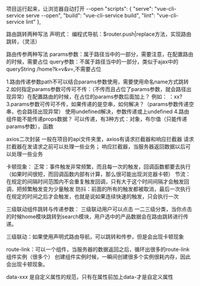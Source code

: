 项目运行起来，让浏览器自动打开  --open
"scripts": {
        "serve": "vue-cli-service serve --open",
        "build": "vue-cli-service build",
        "lint": "vue-cli-service lint"
    },

路由跳转两种写法
声明式：<router-Link to=""></router-Link>
编程式导航：$router.push|replace方法，实现路由跳转，（灵活）

路由传参两种写法
params参数：属于路径当中的一部分，需要注意，在配置路由的时候，需要占位
query参数：不属于路径当中的一部分，类似于ajax中的queryString /home?k=v&v=,不需要占位

1.路由传递参数path不可以结合params参数使用，需要使用命名name方式跳转
2.如何指定params参数可传可不传：（不传而且占位了params参数，就会路径出现异常）在配置路由的时候，在占位的params参数后面加上？     例如：  ：xx?
3.params参数可传可不传，如果传递的是空串，如何解决？（params参数传递空串，也会路径出现异常）  使用undefined解决，参数传递或上undefined
4.路由组件能不能传递props数据？ 可以传递，有3种方式：对象，布尔值（只能传递params参数），函数

axios二次封装
一般在项目的api文件夹里，axios有请求拦截器和响应拦截器
请求拦截器在发请求之前可以处理一些业务； 响应拦截器，当服务器返回数据以后可以处理一些业务

卡顿现象：
正常：事件触发非常频繁，而且每一次的触发，回调函数都要去执行（如果时间很短，而回调函数内部有计算，那么很可能出现浏览器卡顿）
节流：在规定的间隔时间范围内不会重复触发回调，只有大于这个时间间隔才会触发回调，把频繁触发变为少量触发
防抖：前面的所有的触发都被取消，最后一次执行在规定的时间之后才会触发，也就是说如果连续快速的触发，只会执行一次

三级联动组件跳转与传递参数：
三级联动用户可以点击 一二三级分类，当你点击的时候home模块跳转到search模块，用户选中的产品数据会在路由跳转进行传递。

三级联动：如果使用声明式路由导航，可以跳转和传参，但是会出现卡顿现象

route-link：可以一个组件，当服务器的数据返回之后，循环出很多的route-link组件实例（很多个）
创建组件实例时候，一瞬间创建很多个实例很耗内存，因此会出现卡顿现象。

data-xxx 是自定义属性的规范，只有在属性前加上data-才是自定义属性

